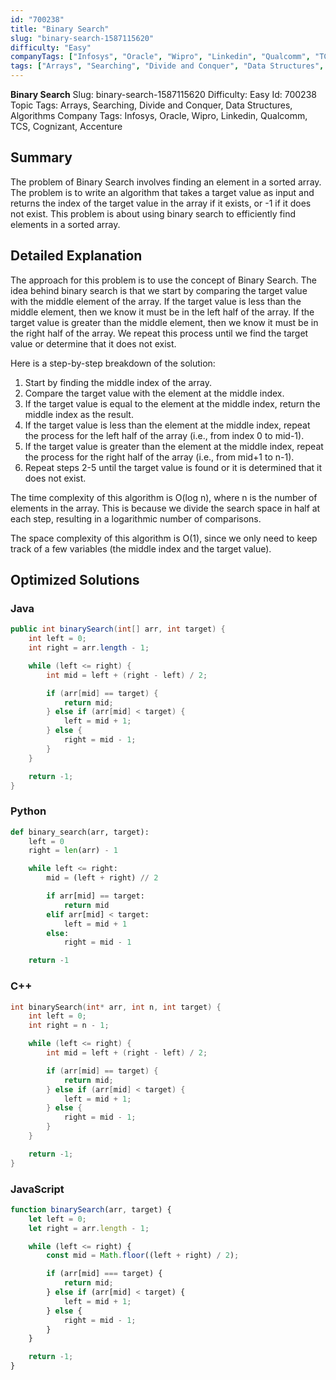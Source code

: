 ```yaml
---
id: "700238"
title: "Binary Search"
slug: "binary-search-1587115620"
difficulty: "Easy"
companyTags: ["Infosys", "Oracle", "Wipro", "Linkedin", "Qualcomm", "TCS", "Cognizant", "Accenture"]
tags: ["Arrays", "Searching", "Divide and Conquer", "Data Structures", "Algorithms"]
---
```


**Binary Search**
Slug: binary-search-1587115620
Difficulty: Easy
Id: 700238
Topic Tags: Arrays, Searching, Divide and Conquer, Data Structures, Algorithms
Company Tags: Infosys, Oracle, Wipro, Linkedin, Qualcomm, TCS, Cognizant, Accenture

## Summary
The problem of Binary Search involves finding an element in a sorted array. The problem is to write an algorithm that takes a target value as input and returns the index of the target value in the array if it exists, or -1 if it does not exist. This problem is about using binary search to efficiently find elements in a sorted array.

## Detailed Explanation
The approach for this problem is to use the concept of Binary Search. The idea behind binary search is that we start by comparing the target value with the middle element of the array. If the target value is less than the middle element, then we know it must be in the left half of the array. If the target value is greater than the middle element, then we know it must be in the right half of the array. We repeat this process until we find the target value or determine that it does not exist.

Here is a step-by-step breakdown of the solution:

1. Start by finding the middle index of the array.
2. Compare the target value with the element at the middle index.
3. If the target value is equal to the element at the middle index, return the middle index as the result.
4. If the target value is less than the element at the middle index, repeat the process for the left half of the array (i.e., from index 0 to mid-1).
5. If the target value is greater than the element at the middle index, repeat the process for the right half of the array (i.e., from mid+1 to n-1).
6. Repeat steps 2-5 until the target value is found or it is determined that it does not exist.

The time complexity of this algorithm is O(log n), where n is the number of elements in the array. This is because we divide the search space in half at each step, resulting in a logarithmic number of comparisons.

The space complexity of this algorithm is O(1), since we only need to keep track of a few variables (the middle index and the target value).

## Optimized Solutions
### Java
```java
public int binarySearch(int[] arr, int target) {
    int left = 0;
    int right = arr.length - 1;

    while (left <= right) {
        int mid = left + (right - left) / 2;

        if (arr[mid] == target) {
            return mid;
        } else if (arr[mid] < target) {
            left = mid + 1;
        } else {
            right = mid - 1;
        }
    }

    return -1;
}
```

### Python
```python
def binary_search(arr, target):
    left = 0
    right = len(arr) - 1

    while left <= right:
        mid = (left + right) // 2

        if arr[mid] == target:
            return mid
        elif arr[mid] < target:
            left = mid + 1
        else:
            right = mid - 1

    return -1
```

### C++
```cpp
int binarySearch(int* arr, int n, int target) {
    int left = 0;
    int right = n - 1;

    while (left <= right) {
        int mid = left + (right - left) / 2;

        if (arr[mid] == target) {
            return mid;
        } else if (arr[mid] < target) {
            left = mid + 1;
        } else {
            right = mid - 1;
        }
    }

    return -1;
}
```

### JavaScript
```javascript
function binarySearch(arr, target) {
    let left = 0;
    let right = arr.length - 1;

    while (left <= right) {
        const mid = Math.floor((left + right) / 2);

        if (arr[mid] === target) {
            return mid;
        } else if (arr[mid] < target) {
            left = mid + 1;
        } else {
            right = mid - 1;
        }
    }

    return -1;
}
```
